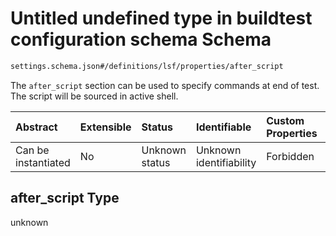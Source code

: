 # Untitled undefined type in buildtest configuration schema Schema

```txt
settings.schema.json#/definitions/lsf/properties/after_script
```

The `after_script` section can be used to specify commands at end of test. The script will be sourced in active shell.

| Abstract            | Extensible | Status         | Identifiable            | Custom Properties | Additional Properties | Access Restrictions | Defined In                                                                  |
| :------------------ | :--------- | :------------- | :---------------------- | :---------------- | :-------------------- | :------------------ | :-------------------------------------------------------------------------- |
| Can be instantiated | No         | Unknown status | Unknown identifiability | Forbidden         | Allowed               | none                | [settings.schema.json*](../out/settings.schema.json "open original schema") |

## after_script Type

unknown
